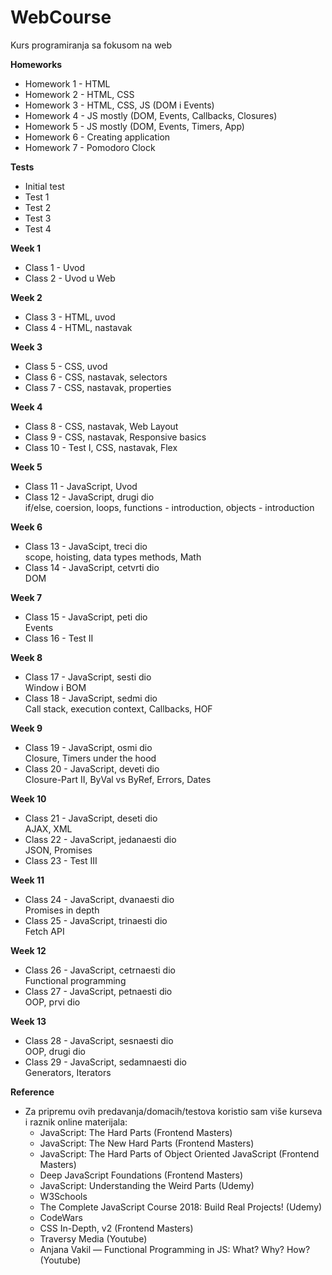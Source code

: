 # WebCourse
Kurs programiranja sa fokusom na web

**Homeworks** <br/>
- Homework 1 - HTML
- Homework 2 - HTML, CSS
- Homework 3 - HTML, CSS, JS (DOM i Events)
- Homework 4 - JS mostly (DOM, Events, Callbacks, Closures)
- Homework 5 - JS mostly (DOM, Events, Timers, App)
- Homework 6 - Creating application
- Homework 7 - Pomodoro Clock

**Tests** <br/>
- Initial test
- Test 1
- Test 2
- Test 3
- Test 4

**Week 1** <br/>
- Class 1 - Uvod <br/>
- Class 2 - Uvod u Web <br/>

**Week 2** <br/>
- Class 3 - HTML, uvod <br/>
- Class 4 - HTML, nastavak <br/>

**Week 3** <br/>
- Class 5 - CSS, uvod <br/>
- Class 6 - CSS, nastavak, selectors <br/>
- Class 7 - CSS, nastavak, properties <br/>

**Week 4** <br/>
- Class 8 - CSS, nastavak, Web Layout <br/>
- Class 9 - CSS, nastavak, Responsive basics <br/>
- Class 10 - Test I, CSS, nastavak, Flex

**Week 5** <br/>
- Class 11 - JavaScript, Uvod <br/>
- Class 12 - JavaScript, drugi dio <br /> 
    if/else, coersion, loops, functions - introduction, objects - introduction <br/>

**Week 6** <br/>
- Class 13 - JavaScipt, treci dio <br/>
    scope, hoisting, data types methods, Math <br/>
- Class 14 - JavaScript, cetvrti dio <br/>
    DOM <br/>
    
**Week 7** <br/>
- Class 15 - JavaScript, peti dio <br/>
    Events <br/>
- Class 16 - Test II <br/>

**Week 8** <br/>
- Class 17 - JavaScript, sesti dio <br/>
    Window i BOM <br/>
- Class 18 - JavaScript, sedmi dio <br/>
    Call stack, execution context, Callbacks, HOF <br/>

**Week 9** <br/>
- Class 19 - JavaScript, osmi dio <br/>
    Closure, Timers under the hood <br/>
- Class 20 - JavaScript, deveti dio <br/>
    Closure-Part II, ByVal vs ByRef, Errors, Dates </br>
    
**Week 10** <br/>
- Class 21 - JavaScript, deseti dio <br/>
    AJAX, XML <br/>
- Class 22 - JavaScript, jedanaesti dio <br/>
    JSON, Promises
- Class 23 - Test III <br/>

**Week 11** <br/>
- Class 24 - JavaScript, dvanaesti dio <br/>
    Promises in depth <br/>
- Class 25 - JavaScript, trinaesti dio <br/>
    Fetch API <br/>    
    
**Week 12** <br/>
- Class 26 - JavaScript, cetrnaesti dio <br/>
    Functional programming
- Class 27 - JavaScript, petnaesti dio <br/>
    OOP, prvi dio <br/>
    
**Week 13** <br/>
- Class 28 - JavaScript, sesnaesti dio <br/>
    OOP, drugi dio <br/>
- Class 29 - JavaScript, sedamnaesti dio <br/>
    Generators, Iterators </br>

**Reference** <br/>
- Za pripremu ovih predavanja/domacih/testova koristio sam više kurseva i raznik online materijala: <br/>
    * JavaScript: The Hard Parts (Frontend Masters) <br/>
    * JavaScript: The New Hard Parts (Frontend Masters) <br/>
    * JavaScript: The Hard Parts of Object Oriented JavaScript (Frontend Masters) <br/>
    * Deep JavaScript Foundations (Frontend Masters) <br/>
    * JavaScript: Understanding the Weird Parts (Udemy) <br/>
    * W3Schools <br/>
    * The Complete JavaScript Course 2018: Build Real Projects! (Udemy) <br/>
    * CodeWars <br/>
    * CSS In-Depth, v2 (Frontend Masters) <br/>
    * Traversy Media (Youtube) <br/>
    * Anjana Vakil — Functional Programming in JS: What? Why? How? (Youtube) <br/>

